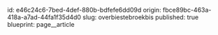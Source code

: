 id: e46c24c6-7bed-4def-880b-bdfefe6dd09d
origin: fbce89bc-463a-418a-a7ad-44fa1f35d4d0
slug: overbiestebroekbis
published: true
blueprint: page__article
